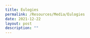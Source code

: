 ```yaml
---
title: Eulogies
permalink: /Resources/Media/Eulogies
date: 2021-12-22
layout: post
description: ""
---
```


